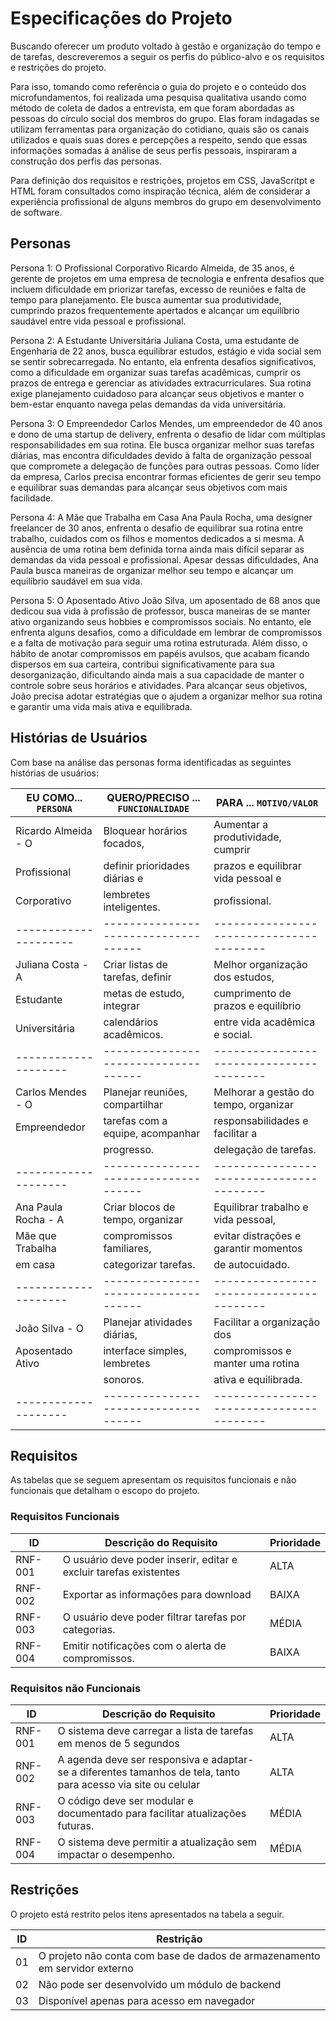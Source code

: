 # Especificações do Projeto

Buscando oferecer um produto voltado à gestão e organização do tempo e de tarefas, descreveremos a seguir os perfis do público-alvo e os requisitos e restrições do projeto. 

Para isso, tomando como referência o guia do projeto e o conteúdo dos microfundamentos, foi realizada uma pesquisa qualitativa usando como método de coleta de dados a entrevista, em que foram abordadas as pessoas do círculo social dos membros do grupo. Elas foram indagadas se utilizam ferramentas para organização do cotidiano, quais são os canais utilizados e quais suas dores e percepções a respeito, sendo que essas informações somadas á análise de seus perfis pessoais, inspiraram a construção dos perfis das personas. 

Para definição dos requisitos e restrições, projetos em CSS, JavaScritpt e HTML foram consultados como inspiração técnica, além de considerar a experiência profissional de alguns membros do grupo em desenvolvimento de software.

## Personas

Persona 1: O Profissional Corporativo
Ricardo Almeida, de 35 anos, é gerente de projetos em uma empresa de tecnologia e enfrenta desafios que incluem dificuldade em priorizar tarefas, excesso de reuniões e falta de tempo para planejamento. Ele busca aumentar sua produtividade, cumprindo prazos frequentemente apertados e alcançar um equilíbrio saudável entre vida pessoal e profissional. 

Persona 2: A Estudante Universitária
Juliana Costa, uma estudante de Engenharia de 22 anos, busca equilibrar estudos, estágio e vida social sem se sentir sobrecarregada. No entanto, ela enfrenta desafios significativos, como a dificuldade em organizar suas tarefas acadêmicas, cumprir os prazos de entrega e gerenciar as atividades extracurriculares. Sua rotina exige planejamento cuidadoso para alcançar seus objetivos e manter o bem-estar enquanto navega pelas demandas da vida universitária. 

Persona 3: O Empreendedor
Carlos Mendes, um empreendedor de 40 anos e dono de uma startup de delivery, enfrenta o desafio de lidar com múltiplas responsabilidades em sua rotina. Ele busca organizar melhor suas tarefas diárias, mas encontra dificuldades devido à falta de organização pessoal que compromete a delegação de funções para outras pessoas. Como líder da empresa, Carlos precisa encontrar formas eficientes de gerir seu tempo e equilibrar suas demandas para alcançar seus objetivos com mais facilidade.

Persona 4: A Mãe que Trabalha em Casa 
Ana Paula Rocha, uma designer freelancer de 30 anos, enfrenta o desafio de equilibrar sua rotina entre trabalho, cuidados com os filhos e momentos dedicados a si mesma. A ausência de uma rotina bem definida torna ainda mais difícil separar as demandas da vida pessoal e profissional. Apesar dessas dificuldades, Ana Paula busca maneiras de organizar melhor seu tempo e alcançar um equilíbrio saudável em sua vida.

Persona 5: O Aposentado Ativo
João Silva, um aposentado de 68 anos que dedicou sua vida à profissão de professor, busca maneiras de se manter ativo organizando seus hobbies e compromissos sociais. No entanto, ele enfrenta alguns desafios, como a dificuldade em lembrar de compromissos e a falta de motivação para seguir uma rotina estruturada. Além disso, o hábito de anotar compromissos em papéis avulsos, que acabam ficando dispersos em sua carteira, contribui significativamente para sua desorganização, dificultando ainda mais a sua capacidade de manter o controle sobre seus horários e atividades. Para alcançar seus objetivos, João precisa adotar estratégias que o ajudem a organizar melhor sua rotina e garantir uma vida mais ativa e equilibrada. 

## Histórias de Usuários

Com base na análise das personas forma identificadas as seguintes histórias de usuários:

|EU COMO... `PERSONA`| QUERO/PRECISO ... `FUNCIONALIDADE` |PARA ... `MOTIVO/VALOR`                 |
|--------------------|------------------------------------|----------------------------------------|
|Ricardo Almeida - O | Bloquear horários focados,         | Aumentar a produtividade, cumprir      |
|Profissional        | definir prioridades diárias e      | prazos e equilibrar vida pessoal e     |
|Corporativo         | lembretes inteligentes.            | profissional.                          |
---------------------|------------------------------------|----------------------------------------|
|Juliana Costa - A   | Criar listas de tarefas, definir   |  Melhor organização dos estudos,       |
|Estudante           | metas de estudo, integrar          |  cumprimento de prazos e equilíbrio    |
|Universitária       |calendários acadêmicos.             |  entre vida acadêmica e social.        |
|--------------------|------------------------------------|----------------------------------------|
|Carlos Mendes - O   | Planejar reuniões, compartilhar    | Melhorar a gestão do tempo, organizar  |
|Empreendedor        | tarefas com a equipe, acompanhar   | responsabilidades e facilitar a        |
|                    | progresso.                         | delegação de tarefas.                  |
|--------------------|------------------------------------|----------------------------------------|
|Ana Paula Rocha - A | Criar blocos de tempo, organizar   | Equilibrar trabalho e vida pessoal,    |
|Mãe que Trabalha    | compromissos familiares,           | evitar distrações e garantir momentos  |
|em casa             | categorizar tarefas.               | de autocuidado.                        |
|--------------------|------------------------------------|----------------------------------------|
|João Silva - O      | Planejar atividades diárias,       | Facilitar a organização dos            |
|Aposentado Ativo    | interface simples, lembretes       | compromissos e manter uma rotina       |
|                    | sonoros.                           | ativa e equilibrada.                   |
|--------------------|------------------------------------|----------------------------------------|


## Requisitos

As tabelas que se seguem apresentam os requisitos funcionais e não funcionais que detalham o escopo do projeto.

### Requisitos Funcionais

|ID     | Descrição do Requisito  |Prioridade |
|-------|-------------------------|----|
|RNF-001| O usuário deve poder inserir, editar e excluir tarefas existentes | ALTA | 
|RNF-002| Exportar as informações para download |  BAIXA | 
|RNF-003|	O usuário deve poder filtrar tarefas por categorias.	| MÉDIA |
|RNF-004|	Emitir notificações com o alerta de compromissos.	| BAIXA |


### Requisitos não Funcionais

|ID     | Descrição do Requisito  |Prioridade |
|-------|-------------------------|----|
|RNF-001| O sistema deve carregar a lista de tarefas em menos de 5 segundos | ALTA | 
|RNF-002| A agenda deve ser responsiva e adaptar-se a diferentes tamanhos de tela, tanto para acesso via site ou celular |  ALTA | 
|RNF-003|	O código deve ser modular e documentado para facilitar atualizações futuras.	| MÉDIA |
|RNF-004|	O sistema deve permitir a atualização sem impactar o desempenho.	| MÉDIA |


## Restrições

O projeto está restrito pelos itens apresentados na tabela a seguir.

|ID     | Restrição  |
|-------|-------------------------|
|01 	  | O projeto não conta com base de dados de armazenamento em servidor externo |
|02	    | Não pode ser desenvolvido um módulo de backend |  
|03	    | Disponível apenas para acesso em navegador |


